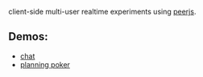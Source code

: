 client-side multi-user realtime experiments using [peerjs](https://peerjs.com/).

## Demos:

- [chat](https://yazgoo.github.io/peerjs-experiments/chat.html)
- [planning poker](https://yazgoo.github.io/peerjs-experiments/planning-poker.html)
